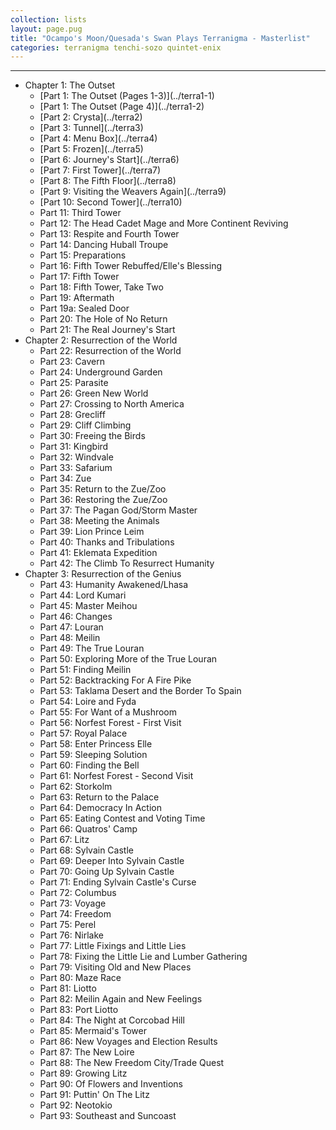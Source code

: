 ```yaml
---
collection: lists
layout: page.pug
title: "Ocampo's Moon/Quesada's Swan Plays Terranigma - Masterlist"
categories: terranigma tenchi-sozo quintet-enix
---
```


---
<ul class="section-wrapper">
	<li><span class="section-no">Chapter 1: The Outset</span>
		<ul class="masterlink-wrapper">
			<li>[Part 1: The Outset (Pages 1-3)](../terra1-1)</li>
			<li>[Part 1: The Outset (Page 4)](../terra1-2)</li>
			<li>[Part 2: Crysta](../terra2)</li>
			<li>[Part 3: Tunnel](../terra3)</li>
			<li>[Part 4: Menu Box](../terra4)</li>
			<li>[Part 5: Frozen](../terra5)</li>
			<li>[Part 6: Journey's Start](../terra6)</li>
			<li>[Part 7: First Tower](../terra7)</li>
			<li>[Part 8: The Fifth Floor](../terra8)</li>
			<li>[Part 9: Visiting the Weavers Again](../terra9)</li>
			<li>[Part 10: Second Tower](../terra10)</li>
			<li>Part 11: Third Tower</li>
			<li>Part 12: The Head Cadet Mage and More Continent Reviving</li>
			<li>Part 13: Respite and Fourth Tower</li>
			<li>Part 14: Dancing Huball Troupe</li>
			<li>Part 15: Preparations</li>
			<li>Part 16: Fifth Tower Rebuffed/Elle's Blessing</li>
			<li>Part 17: Fifth Tower</li>
			<li>Part 18: Fifth Tower, Take Two</li>
			<li>Part 19: Aftermath</li>
			<li>Part 19a: Sealed Door</li>
			<li>Part 20: The Hole of No Return</li>
			<li>Part 21: The Real Journey's Start</li>
		</ul>
	</li>
	<li><span class="section-no">Chapter 2: Resurrection of the World</span>
		<ul class="masterlink-wrapper">
			<li>Part 22: Resurrection of the World</li>
			<li>Part 23: Cavern</li>
			<li>Part 24: Underground Garden</li>
			<li>Part 25: Parasite</li>
			<li>Part 26: Green New World</li>
			<li>Part 27: Crossing to North America</li>
			<li>Part 28: Grecliff</li>
			<li>Part 29: Cliff Climbing</li>
			<li>Part 30: Freeing the Birds</li>
			<li>Part 31: Kingbird</li>
			<li>Part 32: Windvale</li>
			<li>Part 33: Safarium</li>
			<li>Part 34: Zue</li>
			<li>Part 35: Return to the Zue/Zoo</li>
			<li>Part 36: Restoring the Zue/Zoo</li>
			<li>Part 37: The Pagan God/Storm Master</li>
			<li>Part 38: Meeting the Animals</li>
			<li>Part 39: Lion Prince Leim</li>
			<li>Part 40: Thanks and Tribulations</li>
			<li>Part 41: Eklemata Expedition</li>
			<li>Part 42: The Climb To Resurrect Humanity</li>
		</ul>
	</li>
	<li><span class="section-no">Chapter 3: Resurrection of the Genius</span>
		<ul class="masterlink-wrapper">
			<li>Part 43: Humanity Awakened/Lhasa</li>
			<li>Part 44: Lord Kumari</li>
			<li>Part 45: Master Meihou</li>
			<li>Part 46: Changes</li>
			<li>Part 47: Louran</li>
			<li>Part 48: Meilin</li>
			<li>Part 49: The True Louran</li>
			<li>Part 50: Exploring More of the True Louran</li>
			<li>Part 51: Finding Meilin</li>
			<li>Part 52: Backtracking For A Fire Pike</li>
			<li>Part 53: Taklama Desert and the Border To Spain</li>
			<li>Part 54: Loire and Fyda</li>
			<li>Part 55: For Want of a Mushroom</li>
			<li>Part 56: Norfest Forest - First Visit</li>
			<li>Part 57: Royal Palace</li>
			<li>Part 58: Enter Princess Elle</li>
			<li>Part 59: Sleeping Solution</li>
			<li>Part 60: Finding the Bell</li>
			<li>Part 61: Norfest Forest - Second Visit</li>
			<li>Part 62: Storkolm</li>
			<li>Part 63: Return to the Palace</li>
			<li>Part 64: Democracy In Action</li>
			<li>Part 65: Eating Contest and Voting Time</li>
			<li>Part 66: Quatros' Camp</li>
			<li>Part 67: Litz</li>
			<li>Part 68: Sylvain Castle</li>
			<li>Part 69: Deeper Into Sylvain Castle</li>
			<li>Part 70: Going Up Sylvain Castle</li>
			<li>Part 71: Ending Sylvain Castle's Curse</li>
			<li>Part 72: Columbus</li>
			<li>Part 73: Voyage</li>
			<li>Part 74: Freedom</li>
			<li>Part 75: Perel</li>
			<li>Part 76: Nirlake</li>
			<li>Part 77: Little Fixings and Little Lies</li>
			<li>Part 78: Fixing the Little Lie and Lumber Gathering</li>
			<li>Part 79: Visiting Old and New Places</li>
			<li>Part 80: Maze Race</li>
			<li>Part 81: Liotto</li>
			<li>Part 82: Meilin Again and New Feelings</li>
			<li>Part 83: Port Liotto</li>
			<li>Part 84: The Night at Corcobad Hill</li>
			<li>Part 85: Mermaid's Tower</li>
			<li>Part 86: New Voyages and Election Results</li>
			<li>Part 87: The New Loire</li>
			<li>Part 88: The New Freedom City/Trade Quest</li>
			<li>Part 89: Growing Litz</li>
			<li>Part 90: Of Flowers and Inventions</li>
			<li>Part 91: Puttin' On The Litz</li>
			<li>Part 92: Neotokio</li>
			<li>Part 93: Southeast and Suncoast</li>
			<!--<li>Part 94: Missed Screenshots and Mini-Stopovers</li>
			<li>Part 95: The South Pole</li>
			<li>Part 96: Starting Great Lake Cavern</li>
			<li>Part 97: Great Lake Cavern</li>
			<li>Part 98: Enter Will the Pilot</li>
			<li>Part 99: Yunkou</li>
			<li>Part 100: Dragoon Castle Rebuffed/Fyda's Nightmare</li>
			<li>Part 101: Entering Dragoon Castle</li>
			<li>Part 102: Metal Gear Dragoon</li>
			<li>Part 103: Imprisoned Again</li>
			<li>Part 104: Dungeon Rescue</li>
			<li>Part 105: Dragoon Castle - East Wing</li>
			<li>Part 106: Dragoon Castle - West Wing</li>
			<li>Part 107: Escape From Dragoon Castle</li>
			<li>Part 108: Family Reunion</li>
			<li>Part 109: Expanding Loire Further/Kingbird Revisited</li>
			<li>Part 110: Loire Beloved</li>
			<li>Part 111: Full Flower Freedom</li>
			<li>Part 112: Flight</li>
			<li>Part 113: Astarica</li>
			<li>Part 114: Flying Again</li>
			<li>Part 115: Mosque</li>
			<li>Part 116: New Apartment</li>
			<li>Part 117: Beruga's Castle</li>
			<li>Part 118: Resurrection of the Genius</li>
			<li>Part 119: Eternal Rest?</li>
			<li>Part 120: Starstones</li>
			<li>Part 121: Checking Up</li>
			<li>Part 122: Nirlake Destroyed</li>
			<li>Part 123: Nirlake Restored and Renovated</li>
			<li>Part 124: Airplane Plans</li>
			<li>Part 125: Airsrock Starstone</li>
			<li>Part 126: Suncoast Upgraded</li>
			<li>Part 127: Chicken Races</li>
			<li>Part 128: Leim's Ex-Starstone</li>
			<li>Part 129: Astarica Redux</li>
			<li>Part 130: Finding the Fifth Starstone</li>
			<li>Part 131: Sewer Scavenging</li>-->
		</ul>
	</li>
</ul>